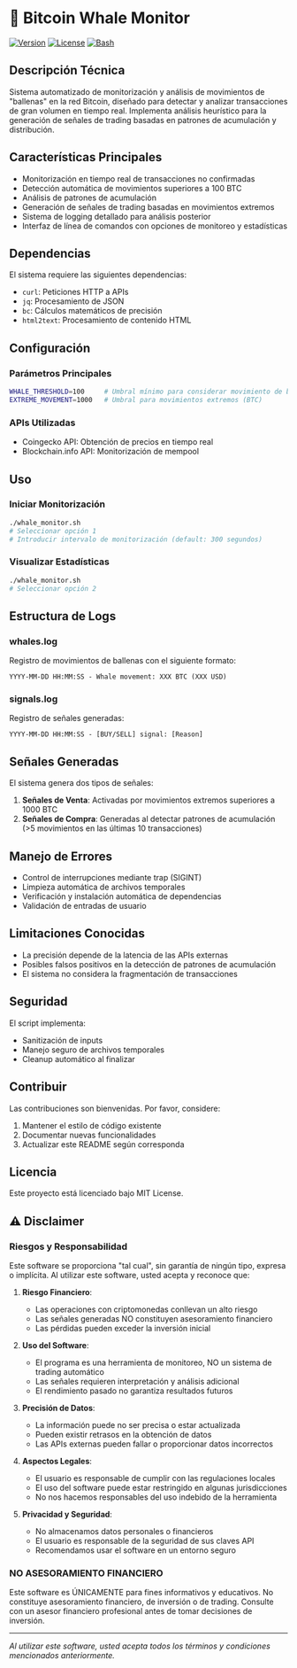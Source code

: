 # 🐋 Bitcoin Whale Monitor

[![Version](https://img.shields.io/badge/version-1.0.0-blue.svg)](https://semver.org)
[![License](https://img.shields.io/badge/license-MIT-green.svg)](https://opensource.org/licenses/MIT)
[![Bash](https://img.shields.io/badge/bash-%3E%3D4.0-orange)](https://www.gnu.org/software/bash/)

## Descripción Técnica

Sistema automatizado de monitorización y análisis de movimientos de "ballenas" en la red Bitcoin, diseñado para detectar y analizar transacciones de gran volumen en tiempo real. Implementa análisis heurístico para la generación de señales de trading basadas en patrones de acumulación y distribución.

## Características Principales

- Monitorización en tiempo real de transacciones no confirmadas
- Detección automática de movimientos superiores a 100 BTC
- Análisis de patrones de acumulación
- Generación de señales de trading basadas en movimientos extremos
- Sistema de logging detallado para análisis posterior
- Interfaz de línea de comandos con opciones de monitoreo y estadísticas

## Dependencias

El sistema requiere las siguientes dependencias:
- `curl`: Peticiones HTTP a APIs
- `jq`: Procesamiento de JSON
- `bc`: Cálculos matemáticos de precisión
- `html2text`: Procesamiento de contenido HTML

## Configuración

### Parámetros Principales
```bash
WHALE_THRESHOLD=100     # Umbral mínimo para considerar movimiento de ballena (BTC)
EXTREME_MOVEMENT=1000   # Umbral para movimientos extremos (BTC)
```

### APIs Utilizadas
- Coingecko API: Obtención de precios en tiempo real
- Blockchain.info API: Monitorización de mempool

## Uso

### Iniciar Monitorización
```bash
./whale_monitor.sh
# Seleccionar opción 1
# Introducir intervalo de monitorización (default: 300 segundos)
```

### Visualizar Estadísticas
```bash
./whale_monitor.sh
# Seleccionar opción 2
```

## Estructura de Logs

### whales.log
Registro de movimientos de ballenas con el siguiente formato:
```
YYYY-MM-DD HH:MM:SS - Whale movement: XXX BTC (XXX USD)
```

### signals.log
Registro de señales generadas:
```
YYYY-MM-DD HH:MM:SS - [BUY/SELL] signal: [Reason]
```

## Señales Generadas

El sistema genera dos tipos de señales:
1. **Señales de Venta**: Activadas por movimientos extremos superiores a 1000 BTC
2. **Señales de Compra**: Generadas al detectar patrones de acumulación (>5 movimientos en las últimas 10 transacciones)

## Manejo de Errores

- Control de interrupciones mediante trap (SIGINT)
- Limpieza automática de archivos temporales
- Verificación y instalación automática de dependencias
- Validación de entradas de usuario

## Limitaciones Conocidas

- La precisión depende de la latencia de las APIs externas
- Posibles falsos positivos en la detección de patrones de acumulación
- El sistema no considera la fragmentación de transacciones

## Seguridad

El script implementa:
- Sanitización de inputs
- Manejo seguro de archivos temporales
- Cleanup automático al finalizar

## Contribuir

Las contribuciones son bienvenidas. Por favor, considere:
1. Mantener el estilo de código existente
2. Documentar nuevas funcionalidades
3. Actualizar este README según corresponda

## Licencia

Este proyecto está licenciado bajo MIT License.

## ⚠️ Disclaimer

### Riesgos y Responsabilidad
Este software se proporciona "tal cual", sin garantía de ningún tipo, expresa o implícita. Al utilizar este software, usted acepta y reconoce que:

1. **Riesgo Financiero**: 
   - Las operaciones con criptomonedas conllevan un alto riesgo
   - Las señales generadas NO constituyen asesoramiento financiero
   - Las pérdidas pueden exceder la inversión inicial

2. **Uso del Software**:
   - El programa es una herramienta de monitoreo, NO un sistema de trading automático
   - Las señales requieren interpretación y análisis adicional
   - El rendimiento pasado no garantiza resultados futuros

3. **Precisión de Datos**:
   - La información puede no ser precisa o estar actualizada
   - Pueden existir retrasos en la obtención de datos
   - Las APIs externas pueden fallar o proporcionar datos incorrectos

4. **Aspectos Legales**:
   - El usuario es responsable de cumplir con las regulaciones locales
   - El uso del software puede estar restringido en algunas jurisdicciones
   - No nos hacemos responsables del uso indebido de la herramienta

5. **Privacidad y Seguridad**:
   - No almacenamos datos personales o financieros
   - El usuario es responsable de la seguridad de sus claves API
   - Recomendamos usar el software en un entorno seguro

### NO ASESORAMIENTO FINANCIERO
Este software es ÚNICAMENTE para fines informativos y educativos. No constituye asesoramiento financiero, de inversión o de trading. Consulte con un asesor financiero profesional antes de tomar decisiones de inversión.

---
*Al utilizar este software, usted acepta todos los términos y condiciones mencionados anteriormente.*
